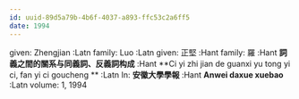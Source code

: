 ```yaml
---
id: uuid-89d5a79b-4b6f-4037-a893-ffc53c2a6ff5
date: 1994
---
```


given: Zhengjian :Latn
family: Luo :Latn
given: 正堅 :Hant
family: 羅 :Hant
**詞義之間的關系与同義詞、反義詞构成** :Hant
**Ci yi zhi jian de guanxi yu tong yi ci, fan yi ci goucheng ** :Latn
In: 
**安徽大學學報** :Hant
**Anwei daxue xuebao** :Latn
volume: 1, 1994